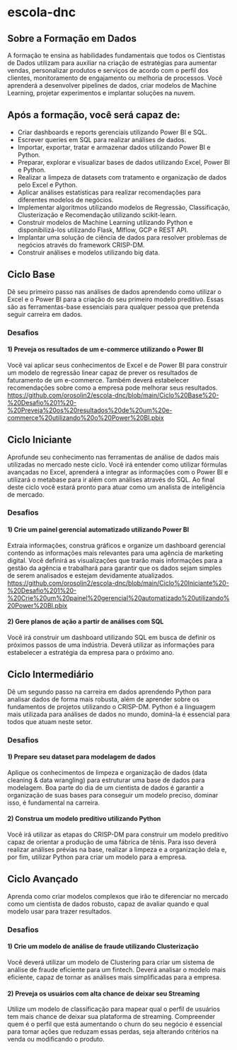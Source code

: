 # escola-dnc

## Sobre a Formação em Dados
A formação te ensina as habilidades fundamentais que todos os
Cientistas de Dados utilizam para auxiliar na criação de
estratégias para aumentar vendas, personalizar produtos e
serviços de acordo com o perfil dos clientes, monitoramento de
engajamento ou melhoria de processos. Você aprenderá a
desenvolver pipelines de dados, criar modelos de Machine
Learning, projetar experimentos e implantar soluções na nuvem.

## Após a formação, você será capaz de:
* Criar dashboards e reports gerenciais utilizando Power BI e SQL.
* Escrever queries em SQL para realizar análises de dados.
* Importar, exportar, tratar e armazenar dados utilizando Power BI e Python.
* Preparar, explorar e visualizar bases de dados utilizando Excel, Power BI e Python.
* Realizar a limpeza de datasets com tratamento e organização de dados pelo Excel e Python.
* Aplicar análises estatísticas para realizar recomendações para diferentes modelos de negócios.
* Implementar algoritmos utilizando modelos de Regressão, Classificação, Clusterização e Recomendação utilizando scikit-learn.
* Construir modelos de Machine Learning utilizando Python e disponibilizá-los utilizando Flask, Mlflow, GCP e REST API.
* Implantar uma solução de ciência de dados para resolver problemas de negócios através do framework CRISP-DM.
* Construir análises e modelos utilizando big data.

## Ciclo Base
Dê seu primeiro passo nas análises de dados aprendendo como
utilizar o Excel e o Power BI para a criação do seu primeiro modelo
preditivo. Essas são as ferramentas-base essenciais para qualquer
pessoa que pretenda seguir carreira em dados.

### Desafios

#### 1) Preveja os resultados de um e-commerce utilizando o Power BI
Você vai aplicar seus conhecimentos de Excel e de Power BI para construir um
modelo de regressão linear capaz de prever os resultados de faturamento de
um e-commerce. Também deverá estabelecer recomendações sobre como a
empresa pode melhorar seus resultados.<br />
https://github.com/orosolin2/escola-dnc/blob/main/Ciclo%20Base%20-%20Desafio%201%20-%20Preveja%20os%20resultados%20de%20um%20e-commerce%20utilizando%20o%20Power%20BI.pbix

## Ciclo Iniciante
Aprofunde seu conhecimento nas ferramentas de análise de dados
mais utilizadas no mercado neste ciclo. Você irá entender como
utilizar fórmulas avançadas no Excel, aprenderá a integrar as
informações com o Power BI e utilizará o metabase para ir além
com análises através do SQL. Ao final deste ciclo você estará
pronto para atuar como um analista de inteligência de mercado.

### Desafios

#### 1) Crie um painel gerencial automatizado utilizando Power BI
Extraia informações, construa gráficos e organize um dashboard gerencial
contendo as informações mais relevantes para uma agência de marketing digital.
Você definirá as visualizações que trarão mais informações para a gestão da
agência e trabalhará para garantir que os dados sejam simples de serem
analisados e estejam devidamente atualizados.<br />
https://github.com/orosolin2/escola-dnc/blob/main/Ciclo%20Iniciante%20-%20Desafio%201%20-%20Crie%20um%20painel%20gerencial%20automatizado%20utilizando%20Power%20BI.pbix

#### 2) Gere planos de ação a partir de análises com SQL
Você irá construir um dashboard utilizando SQL em busca de definir os próximos
passos de uma indústria. Deverá utilizar as informações para estabelecer a
estratégia da empresa para o próximo ano.

## Ciclo Intermediário
Dê um segundo passo na carreira em dados aprendendo Python
para analisar dados de forma mais robusta, além de aprender
sobre os fundamentos de projetos utilizando o CRISP-DM. Python
é a linguagem mais utilizada para análises de dados no mundo,
dominá-la é essencial para todos que atuam neste setor.

### Desafios

#### 1) Prepare seu dataset para modelagem de dados
Aplique os conhecimentos de limpeza e organização de dados (data cleaning &
data wrangling) para estruturar uma base de dados para modelagem. Boa parte
do dia de um cientista de dados é garantir a organização de suas bases para
conseguir um modelo preciso, dominar isso, é fundamental na carreira.

#### 2) Construa um modelo preditivo utilizando Python
Você irá utilizar as etapas do CRISP-DM para construir um modelo preditivo
capaz de orientar a produção de uma fábrica de tênis. Para isso deverá realizar
análises prévias na base, realizar a limpeza e a organização dela e, por fim, utilizar
Python para criar um modelo para a empresa.

## Ciclo Avançado
Aprenda como criar modelos complexos que irão te diferenciar
no mercado como um cientista de dados robusto, capaz de avaliar
quando e qual modelo usar para trazer resultados.

### Desafios

#### 1) Crie um modelo de análise de fraude utilizando Clusterização
Você deverá utilizar um modelo de Clustering para criar um sistema de análise de
fraude eficiente para um fintech. Deverá analisar o modelo mais eficiente, capaz
de tornar as análises mais simplificadas para a empresa.

#### 2) Preveja os usuários com alta chance de deixar seu Streaming
Utilize um modelo de classificação para mapear qual o perfil de usuários tem
mais chance de deixar sua plataforma de streaming. Compreender quem é o
perfil que está aumentando o churn do seu negócio é essencial para tomar ações
que reduzam essas perdas, seja alterando critérios na venda ou modificando o
produto.
